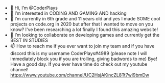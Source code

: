 - 👋 Hi, I’m @CoderPlays
- 👀 I’m interested in CODING AND GAMING AND hacking
- 🌱 I’m currently in 6th grade and 11 years old and yes I made SOME cool projects on code.org in 2020 but after that I wanted to move on you know? I've been researching a lot finally I found this amazing website!
- 💞️ I’m looking to collaborate on developing games and currently get the BEST IN STUDIES 
- 📫 How to reach me if you ever want to join my team and if you have discord  this is my username CoderPlays#4989 (please note I will immediately block you if you are trolling, giving badwords to me)
Bye! Have a good day.
If you ever have time do check out my youtube channel!
https://www.youtube.com/channel/UC2HsjAKincZL8Tt7wl9bmDw
<!---
CoderPlays/CoderPlays is a ✨ special ✨ repository because its `README.md` (this file) appears on your GitHub profile.
You can click the Preview link to take a look at your changes.
--->
